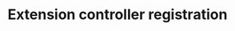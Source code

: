 ---
title: Extension controller registration
remote: https://github.com/gardener/gardener/blob/master/docs/extensions/controllerregistration.md
type: docs
weight: 10
---